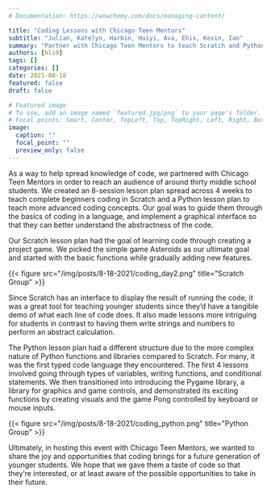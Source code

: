 ```yaml
---
# Documentation: https://wowchemy.com/docs/managing-content/

title: "Coding Lessons with Chicago Teen Mentors"
subtitle: "Julian, Katelyn, Harbin, Huiyi, Ava, Ehis, Kevin, Ian"
summary: "Partner with Chicago Teen Mentors to teach Scratch and Python code to elementary school students "
authors: [hli9]
tags: []
categories: []
date: 2021-08-18
featured: false
draft: false

# Featured image
# To use, add an image named `featured.jpg/png` to your page's folder.
# Focal points: Smart, Center, TopLeft, Top, TopRight, Left, Right, BottomLeft, Bottom, BottomRight.
image:
  caption: ""
  focal_point: ""
  preview_only: false
---
```


As a way to help spread knowledge of code, we partnered with Chicago Teen Mentors in order to reach an audience of around thirty middle school students. We created an 8-session lesson plan spread across 4 weeks to teach complete beginners coding in Scratch and a Python lesson plan to teach more advanced coding concepts. Our goal was to guide them through the basics of coding in a language, and implement a graphical interface so that they can better understand the abstractness of the code. 

Our Scratch lesson plan had the goal of learning code through creating a project game. We picked the simple game Asteroids as our ultimate goal and started with the basic functions while gradually adding new features. 

<div style="pointer-events:none">{{< figure src="/img/posts/8-18-2021/coding_day2.png" title="Scratch Group" >}}</div>

Since Scratch has an interface to display the result of running the code, it was a great tool for teaching younger students since they’d have a tangible demo of what each line of code does. It also made lessons more intriguing for students in contrast to having them write strings and numbers to perform an abstract calculation. 
	
The Python lesson plan had a different structure due to the more complex nature of Python functions and libraries compared to Scratch. For many, it was the first typed code language they encountered. The first 4 lessons involved going through types of variables, writing functions, and conditional statements. We then transitioned into introducing the Pygame library, a library for graphics and game controls, and demonstrated its exciting functions by creating visuals and the game Pong controlled by keyboard or mouse inputs.

<div style="pointer-events:none">{{< figure src="/img/posts/8-18-2021/coding_python.png" title="Python Group" >}}</div>
	
Ultimately, in hosting this event with Chicago Teen Mentors, we wanted to share the joy and opportunities that coding brings for a future generation of younger students. We hope that we gave them a taste of code so that they’re interested, or at least aware of the possible opportunities to take in their future.
